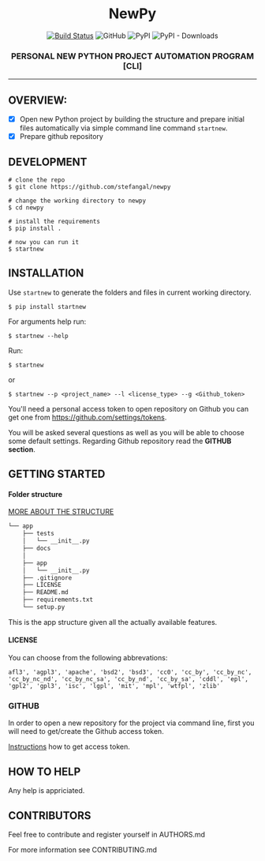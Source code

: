 <h1 align="center"> NewPy </h1>

<div align="center"> 

[![Build Status](https://travis-ci.com/stefangal/newpy.svg?branch=master)](https://travis-ci.com/stefangal/newpy)
![GitHub](https://img.shields.io/github/license/stefangal/newpy)
![PyPI](https://img.shields.io/pypi/v/startnew)
![PyPI - Downloads](https://img.shields.io/pypi/dw/startnew)
 
 </div>

<h3 align="center"> 
PERSONAL NEW PYTHON PROJECT AUTOMATION PROGRAM [CLI]
</h3>

<hr>

## OVERVIEW: ##
- [x] Open new Python project by building the structure and prepare initial files automatically via simple command line command ```startnew```. 
- [x] Prepare github repository
## DEVELOPMENT ##

```
# clone the repo
$ git clone https://github.com/stefangal/newpy

# change the working directory to newpy
$ cd newpy

# install the requirements
$ pip install .

# now you can run it
$ startnew
```


## INSTALLATION ##

Use ```startnew```  to generate the folders and files in current working directory.

```code
$ pip install startnew
```
For arguments help run:
```code
$ startnew --help
```
Run:
```code
$ startnew
```
or
```code
$ startnew --p <project_name> --l <license_type> --g <Github_token>
```
You'll need a personal access token to open repository on Github
you can get one from https://github.com/settings/tokens.

You will be asked several questions as well as you will be able to choose some default settings.
Regarding Github repository read the **GITHUB section**.

## GETTING STARTED ##


#### Folder structure
[MORE ABOUT THE STRUCTURE](https://docs.python-guide.org/writing/structure/)

```bash
└── app
    ├── tests
    │   └── __init__.py
    ├── docs
    │    
    ├── app
    │   └── __init__.py
    ├── .gitignore
    ├── LICENSE
    ├── README.md
    ├── requirements.txt
    └── setup.py
```
This is the app structure given all the actually available features.
   
#### LICENSE

You can choose from the following abbrevations:
```table
afl3', 'agpl3', 'apache', 'bsd2', 'bsd3', 'cc0', 'cc_by', 'cc_by_nc',
'cc_by_nc_nd', 'cc_by_nc_sa', 'cc_by_nd', 'cc_by_sa', 'cddl', 'epl', 
'gpl2', 'gpl3', 'isc', 'lgpl', 'mit', 'mpl', 'wtfpl', 'zlib'
```

### GITHUB

In order to open a new repository for the project via command line, first you will need to
get/create the Github access token. 

[Instructions](https://docs.github.com/en/free-pro-team@latest/github/authenticating-to-github/creating-a-personal-access-token) how to get access token.

## HOW TO HELP ##

Any help is appriciated.

## CONTRIBUTORS ##

Feel free to contribute and register yourself in AUTHORS.md

For more information see CONTRIBUTING.md

